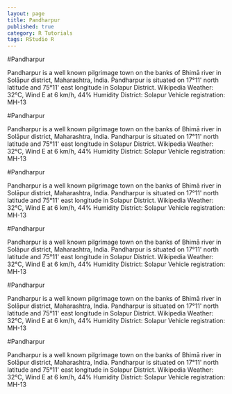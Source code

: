 ```yaml
---
layout: page
title: Pandharpur
published: true
category: R Tutorials
tags: RStudio R 
---
```


#Pandharpur

Pandharpur is a well known pilgrimage town on the banks of Bhimā river in Solāpur district, Maharashtra, India. Pandharpur is situated on 17°11' north latitude and 75°11' east longitude in Solapur District. Wikipedia
Weather: 32°C, Wind E at 6 km/h, 44% Humidity
District: Solapur
Vehicle registration: MH-13


#Pandharpur

Pandharpur is a well known pilgrimage town on the banks of Bhimā river in Solāpur district, Maharashtra, India. Pandharpur is situated on 17°11' north latitude and 75°11' east longitude in Solapur District. Wikipedia
Weather: 32°C, Wind E at 6 km/h, 44% Humidity
District: Solapur
Vehicle registration: MH-13

#Pandharpur

Pandharpur is a well known pilgrimage town on the banks of Bhimā river in Solāpur district, Maharashtra, India. Pandharpur is situated on 17°11' north latitude and 75°11' east longitude in Solapur District. Wikipedia
Weather: 32°C, Wind E at 6 km/h, 44% Humidity
District: Solapur
Vehicle registration: MH-13

#Pandharpur

Pandharpur is a well known pilgrimage town on the banks of Bhimā river in Solāpur district, Maharashtra, India. Pandharpur is situated on 17°11' north latitude and 75°11' east longitude in Solapur District. Wikipedia
Weather: 32°C, Wind E at 6 km/h, 44% Humidity
District: Solapur
Vehicle registration: MH-13

#Pandharpur

Pandharpur is a well known pilgrimage town on the banks of Bhimā river in Solāpur district, Maharashtra, India. Pandharpur is situated on 17°11' north latitude and 75°11' east longitude in Solapur District. Wikipedia
Weather: 32°C, Wind E at 6 km/h, 44% Humidity
District: Solapur
Vehicle registration: MH-13

#Pandharpur

Pandharpur is a well known pilgrimage town on the banks of Bhimā river in Solāpur district, Maharashtra, India. Pandharpur is situated on 17°11' north latitude and 75°11' east longitude in Solapur District. Wikipedia
Weather: 32°C, Wind E at 6 km/h, 44% Humidity
District: Solapur
Vehicle registration: MH-13

